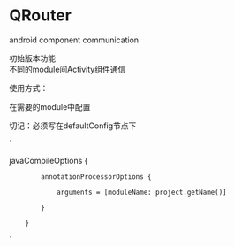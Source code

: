 # QRouter
android component communication

初始版本功能  
不同的module间Activity组件通信  





使用方式：

在需要的module中配置

切记：必须写在defaultConfig节点下

`

   javaCompileOptions {  
   
            annotationProcessorOptions {  
            
                arguments = [moduleName: project.getName()]  
                
            }  
            
        }  
        
`
     
